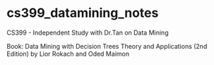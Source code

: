 # cs399_datamining_notes
CS399 - Independent Study with Dr.Tan on Data Mining

Book: Data Mining with Decision Trees Theory and Applications (2nd Edition) by Lior Rokach and Oded Maimon
